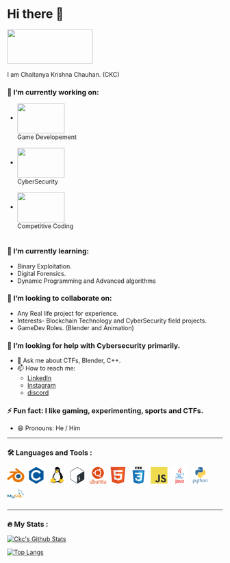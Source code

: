 # Hi there 👋  
<a>
  <img src="https://media.giphy.com/media/Wj7lNjMNDxSmc/giphy.gif" width="200" height="80"/>&nbsp;
 </a>

I am Chaitanya Krishna Chauhan. (CKC)  

### 🔭  I’m currently working on:
  - <a>   <img src="https://media.giphy.com/media/dkUtjuBEdICST5zG7p/giphy.gif" align="center" width="110" height="70">   </a> <div>Game Developement</div>&nbsp;
  - <a>   <img src="https://media.giphy.com/media/2i7jspnRBYgg6v4Oki/giphy.gif" align="center" width="110" height="70">   </a> <div>CyberSecurity</div>&nbsp;
  - <a>   <img src="https://media.giphy.com/media/26tn33aiTi1jkl6H6/giphy.gif" align="center" width="110" height="70">   </a> <div>Competitive Coding</div>&nbsp;  

### 🌱 I’m currently learning:
  - Binary Exploitation.
  - Digital Forensics.
  - Dynamic Programming and Advanced algorithms

### 👯 I’m looking to collaborate on:
- Any Real life project for experience. 
- Interests- Blockchain Technology and CyberSecurity field projects.
- GameDev Roles. (Blender and Animation)

### 🤔 I’m looking for help with Cybersecurity primarily.
- 💬 Ask me about CTFs, Blender, C++.
- 📫 How to reach me: 
  - [LinkedIn](https://www.linkedin.com/in/chaitanya-krishna-chauhan-58a87b226/)
  - [Instagram](https://www.instagram.com/ckc9759/)
  - [discord](https://discordapp.com/users/760729961119481887)

### ⚡ Fun fact: I like gaming, experimenting, sports and CTFs.
- 😄 Pronouns: He / Him


  
---

### :hammer_and_wrench: Languages and Tools :  

<div>
 <img src="https://github.com/devicons/devicon/blob/master/icons/blender/blender-original.svg" title="Blender" alt="Blender" width="40" height="40"/>&nbsp;
 <img src="https://github.com/devicons/devicon/blob/master/icons/c/c-plain.svg" title="C++" alt="C++" width="40" height="40"/>&nbsp;
  <img src="https://github.com/devicons/devicon/blob/master/icons/linux/linux-original.svg"  title="Linux" alt="Linux" width="40" height="40"/>&nbsp;
 <img src="https://github.com/devicons/devicon/blob/master/icons/bash/bash-original.svg" title="Bash" alt="Bash" width="40" height="40"/>&nbsp;
   <img src="https://github.com/devicons/devicon/blob/master/icons/ubuntu/ubuntu-plain-wordmark.svg" title="Ubuntu" alt="Ubuntu" width="40" height="40"/>&nbsp;
  <img src="https://github.com/devicons/devicon/blob/master/icons/html5/html5-original.svg" title="HTML" alt="HTML" width="40" height="40"/>&nbsp;
 <img src="https://github.com/devicons/devicon/blob/master/icons/css3/css3-original-wordmark.svg" title="CSS" alt="CSS" width="40" height="40"/>&nbsp;
 <img src="https://github.com/devicons/devicon/blob/master/icons/javascript/javascript-original.svg" title="JavaScript" alt="JavaScript" width="40" height="40"/>&nbsp;
 <img src="https://github.com/devicons/devicon/blob/master/icons/java/java-original-wordmark.svg" title="Java" alt="Java" width="40" height="40"/>&nbsp;
 <img src="https://github.com/devicons/devicon/blob/master/icons/python/python-original-wordmark.svg" title="Python"  alt="Python" width="40" height="40"/>&nbsp;
 <img src="https://github.com/devicons/devicon/blob/master/icons/mysql/mysql-original-wordmark.svg" title="MySQL"  alt="MySQL" width="40" height="40"/>&nbsp;
</div>  
    
---

### :fire: My Stats :  

<a href="https://github.com/anuraghazra/github-readme-stats"><img src="https://github-readme-stats.vercel.app/api?username=ckc1404&theme=dark&background=000000&show_icons=true&include_all_commits=true&theme=buefy&hide_border=true" alt="Ckc's Github Stats" /></a>&nbsp;
  
  
  
[![Top Langs](https://github-readme-stats.vercel.app/api/top-langs/?username=ckc1404&layout=compact&theme=vision-friendly-dark)](https://github.com/anuraghazra/github-readme-stats)




